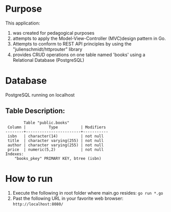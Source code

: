 # Purpose
This application:
1. was created for pedagogical purposes
2. attempts to apply the Model-View-Controller (MVC)design pattern in Go.
3. Attempts to conform to REST API principles by using the "julienschmidt/httprouter" library
4. provides CRUD operations on one table named 'books' using a Relational Database (PostgreSQL)

# Database
PostgreSQL running on localhost

## Table Description:
```
        Table "public.books"
 Column |          Type          | Modifiers 
--------+------------------------+-----------
 isbn   | character(14)          | not null
 title  | character varying(255) | not null
 author | character varying(255) | not null
 price  | numeric(5,2)           | not null
Indexes:
    "books_pkey" PRIMARY KEY, btree (isbn)
```
# How to run
1. Execute the following in root folder where main.go resides: ```go run *.go```
2. Past the following URL in your favorite web browser: ```http://localhost:8080/```
